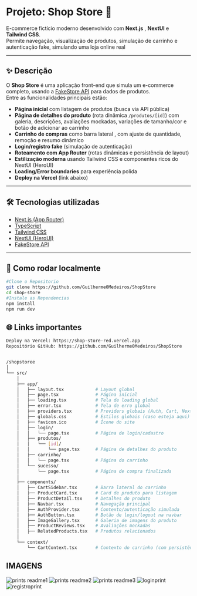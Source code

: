 # Projeto: Shop Store 🛒

E-commerce fictício moderno desenvolvido com **Next.js** , **NextUI** e **Tailwind CSS**.  
Permite navegação, visualização de produtos, simulação de carrinho e autenticação fake, simulando uma loja online real

---

## ✨ Descrição

O **Shop Store** é uma aplicação front-end que simula um e-commerce completo, usando a [FakeStore API](https://fakestoreapi.com/) para dados de produtos.  
Entre as funcionalidades principais estão:

- **Página inicial** com listagem de produtos (busca via API pública)
- **Página de detalhes do produto** (rota dinâmica `/produtos/[id]`) com galeria, descrições, avaliações mockadas, variações de tamanho/cor e botão de adicionar ao carrinho
- **Carrinho de compras** como barra lateral , com ajuste de quantidade, remoção e resumo dinâmico
- **Login/registro fake** (simulação de autenticação)
- **Roteamento com App Router** (rotas dinâmicas e persistência de layout)
- **Estilização moderna** usando Tailwind CSS e componentes ricos do NextUI (HeroUI)
- **Loading/Error boundaries** para experiência polida
- **Deploy na Vercel** (link abaixo)

---

## 🛠️ Tecnologias utilizadas

- [Next.js (App Router)](https://nextjs.org/)
- [TypeScript](https://www.typescriptlang.org/)
- [Tailwind CSS](https://tailwindcss.com/)
- [NextUI (HeroUI)](https://nextui.org/)
- [FakeStore API](https://fakestoreapi.com/)

---

## 🚀 Como rodar localmente

```bash
#Clone o Repositorio
git clone https://github.com/Guilherme0Medeiros/ShopStore
cd shop-store
#Instale as Rependencias
npm install
npm run dev
```

## 🌐 Links importantes

```bash
Deploy na Vercel: https://shop-store-red.vercel.app
Repositório GitHub: https://github.com/Guilherme0Medeiros/ShopStore
```


```bash

/shopstoree
│
└── src/
    │
    ├── app/
    │   ├── layout.tsx            # Layout global
    │   ├── page.tsx              # Página inicial
    │   ├── loading.tsx           # Tela de loading global
    │   ├── error.tsx             # Tela de erro global
    │   ├── providers.tsx         # Providers globais (Auth, Cart, NextUI)
    │   ├── globals.css           # Estilos globais (caso esteja aqui)
    │   ├── favicon.ico           # Ícone do site
    │   ├── login/
    │   │   └── page.tsx          # Página de login/cadastro
    │   ├── produtos/
    │   │   └── [id]/
    │   │       └── page.tsx      # Página de detalhes do produto
    │   ├── carrinho/
    │   │   └── page.tsx          # Página do carrinho
    │   └── sucesso/
    │       └── page.tsx          # Página de compra finalizada
    │
    ├── components/
    │   ├── CartSidebar.tsx       # Barra lateral do carrinho
    │   ├── ProductCard.tsx       # Card de produto para listagem
    │   ├── ProductDetail.tsx     # Detalhes do produto
    │   ├── Navbar.tsx            # Navegação principal
    │   ├── AuthProvider.tsx      # Contexto/autenticação simulada
    │   ├── AuthButton.tsx        # Botão de login/logout na navbar
    │   ├── ImageGallery.tsx      # Galeria de imagens do produto
    │   ├── ProductReviews.tsx    # Avaliações mockadas
    │   ├── RelatedProducts.tsx   # Produtos relacionados
    │
    └── context/
        └── CartContext.tsx       # Contexto do carrinho (com persistência)
```
## IMAGENS 

![prints readme1](https://github.com/user-attachments/assets/8527ea28-c10d-416e-bf16-dc05d50f1a4b)
![prints readme2](https://github.com/user-attachments/assets/f9d8223d-643d-4cc6-8e68-08886b9650da)
![prints readme3](https://github.com/user-attachments/assets/fa7bddff-438c-4859-bb37-c9218c109a39)
![loginprint](https://github.com/user-attachments/assets/27c4ca65-e55b-4442-973e-542113f00ea2)
![registroprint](https://github.com/user-attachments/assets/4b6892de-fd99-481a-9f2d-29f1790b7c71)


